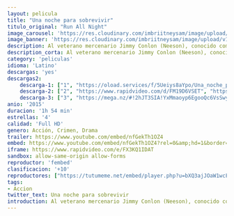 ```yaml
---
layout: pelicula
title: "Una noche para sobrevivir"
titulo_original: "Run All Night"
image_carousel: 'https://res.cloudinary.com/imbriitneysam/image/upload/v1555988865/NOCHECITA-POSTER-min.jpg'
image_banner: 'https://res.cloudinary.com/imbriitneysam/image/upload/v1555988866/nochecita-banner-min.jpg'
description: Al veterano mercenario Jimmy Conlon (Neeson), conocido como 'el cavatumbas', lo persiguen sus crímenes del pasado a sueldo de la mafia irlandesa de Brooklyn liderada por Shawn Maguire (Harris), pero tambien el policía que le ha seguido la pista durante 30 años. Cuando se entera de que su hijo Mike (Kinnaman) corre peligro, Jimmy tiene que elegir entre el clan criminal al que ha pertenecido siempre y su familia, a la que había abandonado hace mucho tiempo.
description_corta: Al veterano mercenario Jimmy Conlon (Neeson), conocido como 'el cavatumbas', lo persiguen sus crímenes del pasado a sueldo de la mafia irlandesa de Brooklyn liderada por Shawn Maguire (Harris), pero tambien el policía que le ha..
category: 'peliculas'
idioma: 'Latino'
descargas: 'yes'
descargas2:
    descarga-1: ["1", "https://oload.services/f/5Ueiys8aYpo/Una_noche_para_sobrevivir_%282015%29.mp4", "https://www.google.com/s2/favicons?domain=openload.co","OpenLoad","https://res.cloudinary.com/imbriitneysam/image/upload/v1541473684/mexico.png", "Latino", "Full HD"]
    descarga-2: ["2", "https://www.rapidvideo.com/d/FM19D6VSET", "https://www.google.com/s2/favicons?domain=www.rapidvideo.com","RapidVideo","https://res.cloudinary.com/imbriitneysam/image/upload/v1541473684/mexico.png", "Latino", "Full HD"]
    descarga-3: ["3", "https://mega.nz/#!2hJT3SIA!YxMmaoyp6EgooQc6VsSwy11zYVBgItuRsxXM8ybimwA", "https://www.google.com/s2/favicons?domain=mega.nz","Mega","https://res.cloudinary.com/imbriitneysam/image/upload/v1541473684/mexico.png", "Latino", "Full HD"]
anio: '2015'
duracion: '1h 54 min'
estrellas: '4'
calidad: 'Full HD'
genero: Acción, Crimen, Drama
trailer: https://www.youtube.com/embed/nfGekTh1OZ4
embed: https://www.youtube.com/embed/nfGekTh1OZ4?rel=0&amp;hd=1&border=0&wmode=opaque&enablejsapi=1&modestbranding=1&controls=1&showinfo=1
iframe: https://www.rapidvideo.com/e/FX3KQ1IDAT
sandbox: allow-same-origin allow-forms
reproductor: 'fembed'
clasificacion: '+10'
reproductores: ["https://tutumeme.net/embed/player.php?u=bXQ3ajJOaW1wcFRGcEs2VW5XRGExTlRPMytmUnc3bHVwcWhoenVIUjI5SHF5TlNwc0taaG1jN2gwZHZSNTlIRHVhV2tZWitkNUtDVDNOL1ZvYW1rYjJSam81K2Q&s=bXQ3ajJOaW1wcFRadDdkZ29wZlcyTnZWMk5qZWtMUzJZYVdtMmVISnpOR20yTmVpdEp1bXA5YmUyNVRmN01mQmRhTmpZMmVoMForY3pxckdrbTZ6cEtZPQ"]
tags:
- Accion
twitter_text: Una noche para sobrevivir
introduction: Al veterano mercenario Jimmy Conlon (Neeson), conocido como 'el cavatumbas', lo persiguen sus crímenes del pasado a sueldo de la mafia irlandesa de Brooklyn liderada por Shawn Maguire (Harris), pero tambien el policía que le ha..
---
```












